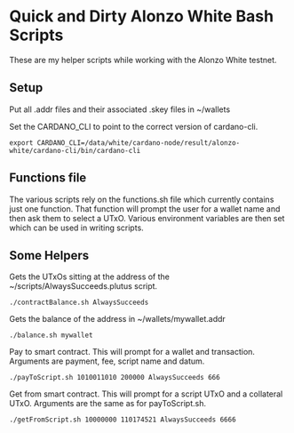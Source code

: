 Quick and Dirty Alonzo White Bash Scripts
=========================================

These are my helper scripts while working with the Alonzo White testnet.

Setup
-----

Put all .addr files and their associated .skey files in ~/wallets

Set the CARDANO_CLI to point to the correct version of cardano-cli.

	export CARDANO_CLI=/data/white/cardano-node/result/alonzo-white/cardano-cli/bin/cardano-cli

Functions file
--------------

The various scripts rely on the functions.sh file which currently contains just one function. That function will
prompt the user for a wallet name and then ask them to select a UTxO. Various environment variables are then set
which can be used in writing scripts.

Some Helpers
------------

Gets the UTxOs sitting at the address of the ~/scripts/AlwaysSucceeds.plutus script.

	./contractBalance.sh AlwaysSucceeds

Gets the balance of the address in ~/wallets/mywallet.addr

	./balance.sh mywallet

Pay to smart contract. This will prompt for a wallet and transaction. Arguments are payment, fee, script name and datum.

	./payToScript.sh 1010011010 200000 AlwaysSucceeds 666

Get from smart contract. This will prompt for a script UTxO and a collateral UTxO. Arguments are the same as for payToScript.sh.

	./getFromScript.sh 10000000 110174521 AlwaysSucceeds 6666

